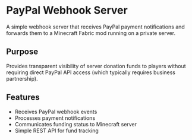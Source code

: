 # PayPal Webhook Server

A simple webhook server that receives PayPal payment notifications and forwards them to a Minecraft Fabric mod running on a private server.

## Purpose
Provides transparent visibility of server donation funds to players without requiring direct PayPal API access (which typically requires business partnership).

## Features
- Receives PayPal webhook events
- Processes payment notifications
- Communicates funding status to Minecraft server
- Simple REST API for fund tracking

